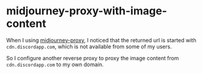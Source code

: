 # midjourney-proxy-with-image-content

When I using [midjourney-proxy](https://github.com/novicezk/midjourney-proxy), I noticed that the returned url is started with `cdn.discordapp.com`, which is not available from some of my users.

So I configure another reverse proxy to proxy the image content from `cdn.discordapp.com` to my own domain.
